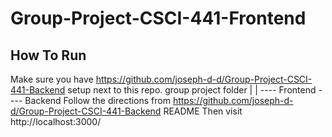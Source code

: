 # Group-Project-CSCI-441-Frontend
## How To Run
Make sure you have https://github.com/joseph-d-d/Group-Project-CSCI-441-Backend setup next to this repo.
group project folder
|
|
---- Frontend
---- Backend
Follow the directions from https://github.com/joseph-d-d/Group-Project-CSCI-441-Backend README Then visit http://localhost:3000/
